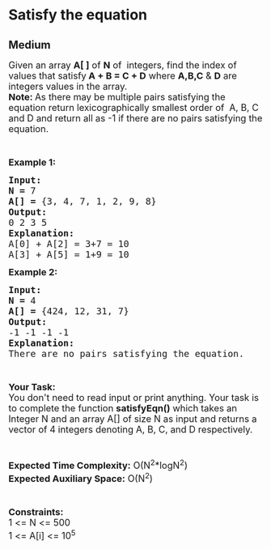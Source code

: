 # Satisfy the equation
## Medium
<div class="problems_problem_content__Xm_eO"><p><span style="font-size:18px">Given an array <strong>A[ ]</strong> of <strong>N</strong> of&nbsp; integers, find the index of values that satisfy<strong> A + B = C + D</strong> where <strong>A,B,C</strong> &amp; <strong>D</strong> are integers values in the array.<br>
<strong>Note: </strong>As there may be multiple pairs satisfying the equation return lexicographically smallest order of&nbsp;&nbsp;A, B, C and D and return&nbsp;all as -1 if there are no pairs satisfying the equation.</span></p>

<p>&nbsp;</p>

<p><span style="font-size:18px"><strong>Example 1:</strong></span></p>

<pre style="position: relative;"><span style="font-size:18px"><strong>Input:</strong></span>
<span style="font-size:18px"><strong>N = </strong>7</span>
<span style="font-size:18px"><strong>A[] = </strong>{3, 4, 7, 1, 2, 9, 8}</span>
<span style="font-size:18px"><strong>Output:</strong></span>
<span style="font-size:18px">0 2 3 5</span>
<span style="font-size:18px"><strong>Explanation:</strong></span>
<span style="font-size:18px">A[0] + A[2] = 3+7 = 10
A[3] + A[5] = 1+9 = 10</span><div class="open_grepper_editor" title="Edit &amp; Save To Grepper"></div></pre>

<p><span style="font-size:18px"><strong>Example 2:</strong></span></p>

<pre style="position: relative;"><span style="font-size:18px"><strong>Input:</strong></span>
<span style="font-size:18px"><strong>N = </strong>4</span>
<span style="font-size:18px"><strong>A[] = </strong>{424, 12, 31, 7}</span>
<span style="font-size:18px"><strong>Output:</strong></span>
<span style="font-size:18px">-1 -1 -1 -1</span>
<span style="font-size:18px"><strong>Explanation:</strong></span>
<span style="font-size:18px">There are no pairs satisfying the equation.</span><div class="open_grepper_editor" title="Edit &amp; Save To Grepper"></div></pre>

<p>&nbsp;</p>

<p><span style="font-size:18px"><strong>Your Task:</strong><br>
You don't need to read input or print anything. Your task is to complete the function <strong>satisfyEqn()</strong> which takes an Integer N and an array A[] of size N as input and returns a vector of 4 integers denoting A, B, C, and D respectively.</span></p>

<p>&nbsp;</p>

<p><span style="font-size:18px"><strong>Expected Time Complexity:</strong> O(N<sup>2</sup>*logN<sup>2</sup>)<br>
<strong>Expected Auxiliary Space:</strong> O(N<sup>2</sup>)</span></p>

<p>&nbsp;</p>

<p><span style="font-size:18px"><strong>Constraints:</strong></span><br>
<span style="font-size:18px">1 &lt;= N &lt;= 500<br>
1 &lt;= A[i] &lt;= 10<sup>5</sup></span></p>
</div>